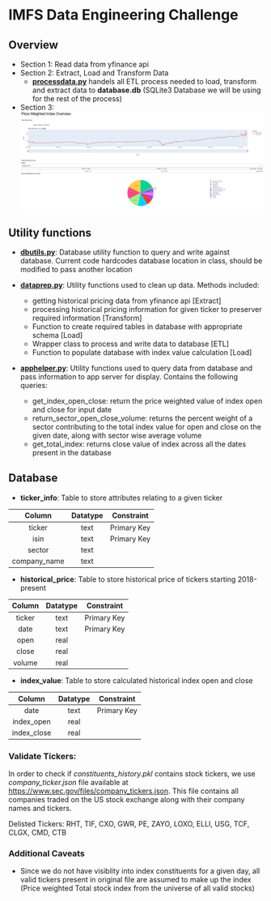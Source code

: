 # IMFS Data Engineering Challenge

## Overview
- Section 1: Read data from yfinance api
- Section 2: Extract, Load and Transform Data
    - __[processdata.py](./processdata.py)__ handels all ETL process needed to load, transform and extract data to __database.db__  (SQLite3 Database we will be using for the rest of the process)
- Section 3: 
    ![Alt text](./images/app_view.png?raw=true "Web App Sample View")
## Utility functions
- __[dbutils.py](./utils/dbutils.py)__: Database utility function to query and write against database. Current code hardcodes database location in class, should be modified to pass another location 

- __[dataprep.py](./utils/dataprep.py)__: Utility functions used to clean up data. Methods included:
    - getting historical pricing data from yfinance api [Extract]
    - processing historical pricing information for given ticker to preserver required information [Transform]
    - Function to create required tables in database with appropriate schema [Load]
    - Wrapper class to process and write data to database [ETL]
    - Function to populate database with index value calculation [Load]

- __[apphelper.py](./utils/apphelper.py)__: Utility functions used to query data from database and pass information to app server for display.
Contains the following queries:
    -  get_index_open_close: return the price weighted value of index open and close for input date
    - return_sector_open_close_volume: returns the percent weight of a sector contributing to the total index value for open and close on the given date, along with sector wise average volume 
    - get_total_index: returns close value of index across all the dates present in the database

## Database
- __ticker_info__: Table to store attributes relating to a given ticker

| Column | Datatype | Constraint |
| :---:| :---: | --- | 
| ticker | text| Primary Key
| isin   | text| Primary Key
| sector | text|
| company_name  | text|


- __historical_price__: Table to store historical price of tickers starting 2018-present 

| Column | Datatype | Constraint |
| :---:| :---: | --- | 
| ticker | text| Primary Key
| date   | text| Primary Key
| open   | real|
| close  | real|
| volume | real|

- __index_value__: Table to store calculated historical index open and close

| Column | Datatype | Constraint |
| :---:| :---: | --- | 
| date   | text| Primary Key
| index_open   | real|
| index_close  | real|


### Validate Tickers: 
In order to check if _constituents_history.pkl_ contains stock tickers, we use _company_ticker.json_ file available at https://www.sec.gov/files/company_tickers.json. This file contains all companies traded on the US stock exchange along with their company names and tickers.

Delisted Tickers:
RHT, TIF, CXO, GWR, PE, ZAYO, LOXO, ELLI, USG, TCF, CLGX, CMD, CTB

### Additional Caveats
- Since we do not have visiblity into index constituents for a given day, all valid tickers present in original file are assumed to make up the index (Price weighted Total stock index from the universe of all valid stocks)